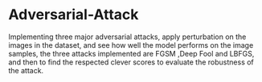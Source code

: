# Adversarial-Attack
Implementing three major adversarial attacks, apply perturbation on the images in the dataset, and see how well the model performs on the image samples, the three attacks implemented are FGSM ,Deep Fool and LBFGS, and then to find the respected clever scores to evaluate the robustness of the attack.
